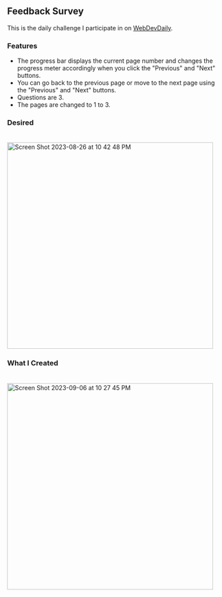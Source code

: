 ## Feedback Survey

This is the daily challenge I participate in on [WebDevDaily](https://www.webdevdaily.io/).

### Features

- The progress bar displays the current page number and changes the progress meter accordingly when you click the "Previous" and "Next" buttons.
- You can go back to the previous page or move to the next page using the "Previous" and "Next" buttons.
- Questions are 3.
- The pages are changed to 1 to 3.

### Desired<br><br>

<img width="479" alt="Screen Shot 2023-08-26 at 10 42 48 PM" src="https://github.com/eobcre/feedback-survey/assets/88697509/63682f92-327a-481c-951c-117ad5cfd3ca">

### What I Created<br><br>

<img width="479" alt="Screen Shot 2023-09-06 at 10 27 45 PM" src="https://github.com/eobcre/feedback-survey/assets/88697509/30531e84-8759-48cd-8eba-e1370b90b4d1">
